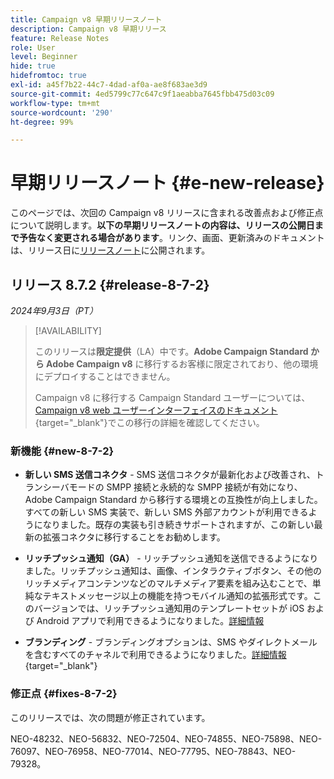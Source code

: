 ```yaml
---
title: Campaign v8 早期リリースノート
description: Campaign v8 早期リリース
feature: Release Notes
role: User
level: Beginner
hide: true
hidefromtoc: true
exl-id: a45f7b22-44c7-4dad-af0a-ae8f683ae3d9
source-git-commit: 4ed5799c77c647c9f1aeabba7645fbb475d03c09
workflow-type: tm+mt
source-wordcount: '290'
ht-degree: 99%

---
```


# 早期リリースノート {#e-new-release}

このページでは、次回の Campaign v8 リリースに含まれる改善点および修正点について説明します。**以下の早期リリースノートの内容は、リリースの公開日まで予告なく変更される場合があります**。リンク、画面、更新済みのドキュメントは、リリース日に[リリースノート](release-notes.md)に公開されます。


## リリース 8.7.2 {#release-8-7-2}

_2024年9月3日（PT）_

>[!AVAILABILITY]
>
>このリリースは&#x200B;**限定提供**（LA）中です。**Adobe Campaign Standard から Adobe Campaign v8** に移行するお客様に限定されており、他の環境にデプロイすることはできません。
>
>Campaign v8 に移行する Campaign Standard ユーザーについては、[Campaign v8 web ユーザーインターフェイスのドキュメント](https://experienceleague.adobe.com/docs/campaign-web/v8/start/acs-migration.html?lang=ja){target="_blank"}でこの移行の詳細を確認してください。

### 新機能 {#new-8-7-2}

* **新しい SMS 送信コネクタ** - SMS 送信コネクタが最新化および改善され、トランシーバモードの SMPP 接続と永続的な SMPP 接続が有効になり、Adobe Campaign Standard から移行する環境との互換性が向上しました。すべての新しい SMS 実装で、新しい SMS 外部アカウントが利用できるようになりました。既存の実装も引き続きサポートされますが、この新しい最新の拡張コネクタに移行することをお勧めします。

* **リッチプッシュ通知（GA）** - リッチプッシュ通知を送信できるようになりました。リッチプッシュ通知は、画像、インタラクティブボタン、その他のリッチメディアコンテンツなどのマルチメディア要素を組み込むことで、単純なテキストメッセージ以上の機能を持つモバイル通知の拡張形式です。このバージョンでは、リッチプッシュ通知用のテンプレートセットが iOS および Android アプリで利用できるようになりました。[詳細情報](../send/rich-push-android.md)

* **ブランディング** - ブランディングオプションは、SMS やダイレクトメールを含むすべてのチャネルで利用できるようになりました。[詳細情報](https://experienceleague.adobe.com/docs/campaign-web/v8/conf/branding/branding-gs.html){target="_blank"}


### 修正点 {#fixes-8-7-2}

このリリースでは、次の問題が修正されています。

NEO-48232、NEO-56832、NEO-72504、NEO-74855、NEO-75898、NEO-76097、NEO-76958、NEO-77014、NEO-77795、NEO-78843、NEO-79328。
